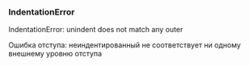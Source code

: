 ### IndentationError


IndentationError: unindent does not match any outer 

Ошибка отступа: неиндентированный не соответствует ни одному внешнему уровню отступа
